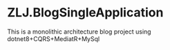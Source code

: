 # ZLJ.BlogSingleApplication
This is a monolithic architecture blog project using dotnet8+CQRS+MediatR+MySql
